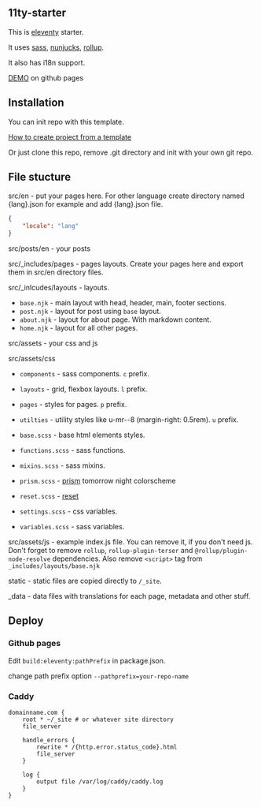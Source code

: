 ## 11ty-starter


This is [eleventy](https://11ty.dev) starter.

It uses [sass](https://sass-lang.com/), [nunjucks](https://mozilla.github.io/nunjucks/), [rollup](https://rollupjs.org/guide/en/).

It also has i18n support.

[DEMO](https://moody-person.github.io/11ty-starter/) on github pages

## Installation

You can init repo with this template.

[How to create project from a template](https://docs.github.com/en/repositories/creating-and-managing-repositories/creating-a-repository-from-a-template)

Or just clone this repo, remove .git directory and init with your own git repo.

## File stucture

src/en - put your pages here. For other language create directory named {lang}.json for example and add {lang}.json file.

``` json
{
    "locale": "lang"
}
```

src/posts/en - your posts

src/_includes/pages - pages layouts. Create your pages here and export them in src/en directory files.

src/_inlcudes/layouts - layouts.

- `base.njk` - main layout with head, header, main, footer sections.
- `post.njk` - layout for post using `base` layout.
- `about.njk` - layout for about page. With markdown content.
- `home.njk` - layout for all other pages.

src/assets - your css and js

src/assets/css

- `components` - sass components. `c` prefix.
- `layouts` - grid, flexbox layouts. `l` prefix.
- `pages` - styles for pages. `p` prefix.
- `utilties` - utility styles like u-mr--8 (margin-right: 0.5rem). `u` prefix.

- `base.scss` - base html elements styles.
- `functions.scss` - sass functions.
- `mixins.scss` - sass mixins.
- `prism.scss` - [prism](https://prismjs.com/) tomorrow night colorscheme
- `reset.scss` - [reset](https://meyerweb.com/eric/tools/css/reset/)
- `settings.scss` - css variables.
- `variables.scss` - sass variables.

src/assets/js - example index.js file. You can remove it, if you don't need js. Don't forget to remove `rollup`, `rollup-plugin-terser` and `@rollup/plugin-node-resolve` dependencies. Also remove `<script>` tag from `_includes/layouts/base.njk`

static - static files are copied directly to `/_site`.

_data - data files with translations for each page, metadata and other stuff.

## Deploy

### Github pages

Edit `build:eleventy:pathPrefix` in package.json.

change path prefix option `--pathprefix=your-repo-name`

### Caddy

``` nginx
domainname.com {
    root * ~/_site # or whatever site directory
    file_server

    handle_errors {
        rewrite * /{http.error.status_code}.html
        file_server
    }

    log {
        output file /var/log/caddy/caddy.log
    }
}
```
